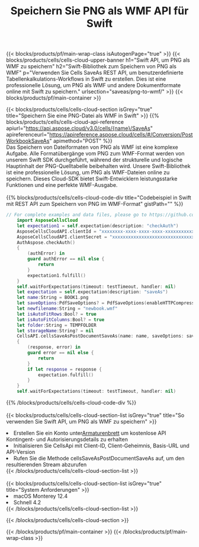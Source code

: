﻿---
title:  Speichern Sie PNG als WMF API für Swift
description:  Cloud-APIs und SDKs für Microsoft Excel und OpenOffice Calc. Konvertieren Sie die Tabelle in ein anderes Dateiformat.
url: /de/swift/saveas/png-to-wmf/
---
{{< blocks/products/pf/main-wrap-class isAutogenPage="true" >}}
{{< blocks/products/cells/cells-cloud-upper-banner h1="Swift API, um PNG als WMF zu speichern" h2="Swift-Bibliothek zum Speichern von PNG als WMF" p="Verwenden Sie Cells SaveAs REST API, um benutzerdefinierte Tabellenkalkulations-Workflows in Swift zu erstellen. Dies ist eine professionelle Lösung, um PNG als WMF und andere Dokumentformate online mit Swift zu speichern." urlsection="saveas/png-to-wmf/" >}}
{{< blocks/products/pf/main-container >}}

{{< blocks/products/cells/cells-cloud-section isGrey="true" title="Speichern Sie eine PNG-Datei als WMF in Swift" >}}
{{% blocks/products/cells/cells-cloud-api-reference apiurl="https://api.aspose.cloud/v3.0/cells/{name}/SaveAs" apireferenceurl="https://apireference.aspose.cloud/cells/#/Conversion/PostWorkbookSaveAs" apimethod="POST" %}}
<br/>
Das Speichern von Dateiformaten von PNG als WMF ist eine komplexe Aufgabe. Alle Formatübergänge vom PNG zum WMF-Format werden von unserem Swift SDK durchgeführt, während der strukturelle und logische Hauptinhalt der PNG-Quelltabelle beibehalten wird. Unsere Swift-Bibliothek ist eine professionelle Lösung, um PNG als WMF-Dateien online zu speichern. Dieses Cloud-SDK bietet Swift-Entwicklern leistungsstarke Funktionen und eine perfekte WMF-Ausgabe.
<br/>
<br/>
{{% blocks/products/cells/cells-cloud-code-div title="Codebeispiel in Swift mit REST API zum Speichern von PNG im WMF-Format" gistPath="" %}}
  
```swift
// For complete examples and data files, please go to https://github.com/aspose-cells-cloud/aspose-cells-cloud-swift/
    import AsposeCellsCloud
    let expectation1 = self.expectation(description: "checkAuth")
    AsposeCellsCloudAPI.clientId = "xxxxxxxx-xxxx-xxxx-xxxx-xxxxxxxxxxxx"
    AsposeCellsCloudAPI.clientSecret = "xxxxxxxxxxxxxxxxxxxxxxxxxxxxxxxx"
    AuthAspose.checkAuth()
    {
        (authError) in
        guard authError == nil else {
            return
        }
        expectation1.fulfill()
    }
    self.waitForExpectations(timeout: testTimeout, handler: nil)     
    let expectation = self.expectation(description: "saveAs")
    let name:String = BOOK1.png
    let saveOptions:PdfSaveOptions? = PdfSaveOptions(enableHTTPCompression: nil, saveFormat: "pdf", clearData: nil, cachedFileFolder: nil, validateMergedAreas: nil, refreshChartCache: nil, createDirectory: nil, sortNames: nil, calculateFormula: nil, checkFontCompatibility: nil, onePagePerSheet: true, compliance: nil, defaultFont: nil, printingPageType: nil, imageType: nil, desiredPPI: nil, jpegQuality: nil, securityOptions: nil)
    let newfilename:String = "newbook.wmf"
    let isAutoFitRows:Bool? = true
    let isAutoFitColumns:Bool? = true
    let folder:String = TEMPFOLDER
    let storageName:String? = nil        
    CellsAPI.cellsSaveAsPostDocumentSaveAs(name: name, saveOptions: saveOptions, newfilename: newfilename, isAutoFitRows: isAutoFitRows, isAutoFitColumns: isAutoFitColumns, folder: folder, storageName: storageName)
    {
        (response, error) in
        guard error == nil else {
            return
        }            
        if let response = response {
            expectation.fulfill()
        }
    }
    self.waitForExpectations(timeout: testTimeout, handler: nil)
```
  
{{% /blocks/products/cells/cells-cloud-code-div %}}
<br/>
<br/>
{{< blocks/products/cells/cells-cloud-section-list isGrey="true" title="So verwenden Sie Swift API, um PNG als WMF zu speichern" >}}
<li> Erstellen Sie ein Konto unter<a href="https://dashboard.aspose.cloud/">Armaturenbrett</a> um kostenlose API Kontingent- und Autorisierungsdetails zu erhalten</li>
<li>Initialisieren Sie CellsApi mit Client-ID, Client-Geheimnis, Basis-URL und API-Version</li>
<li>Rufen Sie die Methode cellsSaveAsPostDocumentSaveAs auf, um den resultierenden Stream abzurufen</li>
{{< /blocks/products/cells/cells-cloud-section-list >}}
<br/>
<br/>
{{< blocks/products/cells/cells-cloud-section-list isGrey="true" title="System Anforderungen" >}}
<li>macOS Monterey 12.4</li>
<li>Schnell 4.2</li>
{{< /blocks/products/cells/cells-cloud-section-list >}}

{{< /blocks/products/cells/cells-cloud-section >}}

{{< /blocks/products/pf/main-container >}}
{{< /blocks/products/pf/main-wrap-class >}}
